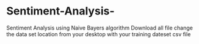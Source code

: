 # Sentiment-Analysis-
Sentiment Analysis using Naive Bayers algorithm
 Download all file
 change the data set location from your desktop with your training dateset csv file
 
